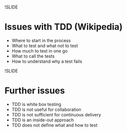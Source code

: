!SLIDE

# Issues with TDD (Wikipedia)

* Where to start in the process
* What to test and what not to test
* How much to test in one go
* What to call the tests
* How to understand why a test fails



!SLIDE

# Further issues

* TDD is white box testing
* TDD is not useful for collaboration
* TDD is not sufficient for continuous delivery
* TDD is an inside-out approach
* TDD does not define what and how to test

